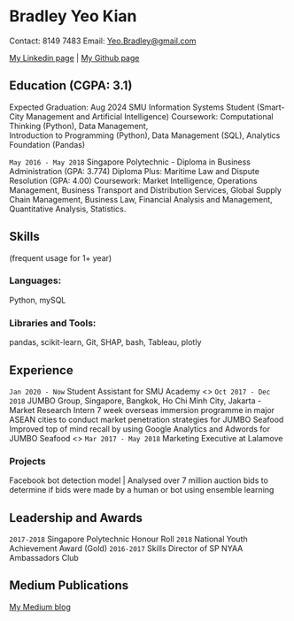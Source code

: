 # Bradley Yeo Kian

Contact: 8149 7483
</a>
Email: Yeo.Bradley@gmail.com
<div id="webaddress">
<a href=https://www.linkedin.com/in/bradleyyeokian>My Linkedin page</a>
| <a href="https://github.com/BradleyYeo">My Github page</a>
</div>


## Education (CGPA: 3.1)
Expected Graduation: Aug 2024
SMU Information Systems Student (Smart-City Management and Artificial Intelligence)
Coursework: Computational Thinking (Python),  Data Management,  
Introduction to Programming (Python), Data Management (SQL), Analytics Foundation (Pandas)

`May 2016 - May 2018`
Singapore Polytechnic - Diploma in Business Administration (GPA: 3.774)
Diploma Plus: Maritime Law and Dispute Resolution (GPA: 4.00)
Coursework:  Market Intelligence, Operations Management, Business Transport and Distribution Services, Global Supply Chain Management, Business Law, Financial Analysis and Management, Quantitative Analysis, Statistics.

## Skills
(frequent usage for 1+ year)
### Languages:  
Python, mySQL
### Libraries and Tools:
pandas, scikit-learn, Git, SHAP, bash, Tableau, plotly

## Experience
`Jan 2020 - Now`
Student Assistant for SMU Academy
<>
`Oct 2017 - Dec 2018`
JUMBO Group, Singapore, Bangkok, Ho Chi Minh City, Jakarta - Market Research Intern
  7 week overseas immersion programme in major ASEAN cities to conduct market penetration strategies for JUMBO Seafood
  Improved top of mind recall by using Google Analytics and Adwords for JUMBO Seafood
<>
`Mar 2017 - May 2018`
Marketing Executive at Lalamove

### Projects

Facebook bot detection model | Analysed over 7 million auction bids to determine if bids were made by a human or bot using ensemble learning

## Leadership and Awards
`2017-2018`
Singapore Polytechnic Honour Roll 
`2018`
National Youth Achievement Award (Gold)
`2016-2017`
Skills Director of SP NYAA Ambassadors Club

## Medium Publications
<a href=medium.com/@bradleyyeo>My Medium blog</a>

<!-- ### Footer

Last updated: Jan 2021 -->


